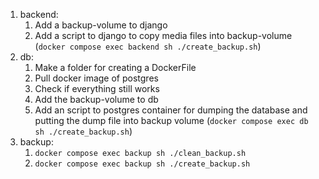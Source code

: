 1. backend:
   1. Add a backup-volume to django
   2. Add a script to django to copy media files into backup-volume (`docker compose exec backend sh ./create_backup.sh`)
2. db:
   1. Make a folder for creating a DockerFile
   2. Pull docker image of postgres
   3. Check if everything still works
   4. Add the backup-volume to db
   5. Add an script to postgres container for dumping the database and putting the dump file into backup volume (`docker compose exec db sh ./create_backup.sh`)
3. backup:
   1. `docker compose exec backup sh ./clean_backup.sh`
   2. `docker compose exec backup sh ./create_backup.sh`